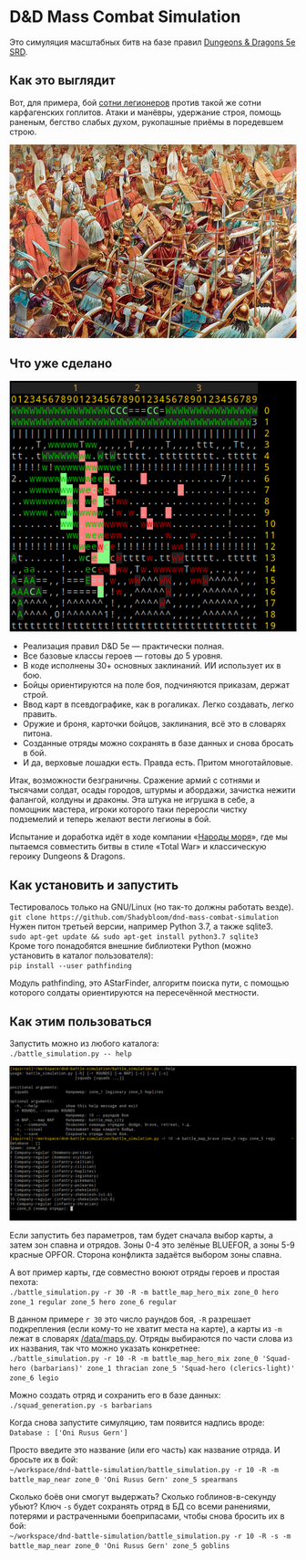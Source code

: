 # D&D Mass Combat Simulation

Это симуляция масштабных битв на базе правил [Dungeons & Dragons 5e SRD](https://www.dandwiki.com/wiki/5e_SRD:System_Reference_Document).

## Как это выглядит

Вот, для примера, бой [сотни легионеров](/video/legionary-vs-hoplites.mp4) против такой же сотни карфагенских гоплитов. Атаки и манёвры, удержание строя, помощь раненым, бегство слабых духом, рукопашные приёмы в поредевшем строю.

![Битва при Заме](/images/legio-vs-cartagos-goplites-Zama2.jpg)

## Что уже сделано

![Няши vs злодеи](/images/battle-3.png)  

- Реализация правил D&D 5e — практически полная.
- Все базовые классы героев — готовы до 5 уровня.
- В коде исполнены 30+ основных заклинаний. ИИ использует их в бою.
- Бойцы ориентируются на поле боя, подчиняются приказам, держат строй.
- Ввод карт в псевдографике, как в рогаликах. Легко создавать, легко править.
- Оружие и броня, карточки бойцов, заклинания, всё это в словарях питона.
- Созданные отряды можно сохранять в базе данных и снова бросать в бой.
- И да, верховые лошадки есть. Правда есть. Притом многотайловые.

Итак, возможности безграничны. Сражение армий с сотнями и тысячами солдат, осады городов, штурмы и абордажи, зачистка нежити фалангой, колдуны и драконы. Эта штука не игрушка в себе, а помощник мастера, игроки которого таки переросли чистку подземелий и теперь желают вести легионы в бой.

Испытание и доработка идёт в ходе компании «[Народы моря](https://github.com/Shadybloom/sea-tribes)», где мы пытаемся совместить битвы в стиле «Total War» и классическую героику Dungeons & Dragons.

## Как установить и запустить

Тестировалось только на GNU/Linux (но так-то должны работать везде).  
`git clone https://github.com/Shadybloom/dnd-mass-combat-simulation`  
Нужен питон третьей версии, например Python 3.7, а также sqlite3.  
`sudo apt-get update && sudo apt-get install python3.7 sqlite3`  
Кроме того понадобятся внешние библиотеки Python (можно установить в каталог пользователя):  
`pip install --user pathfinding`  

Модуль pathfinding, это AStarFinder, алгоритм поиска пути, с помощью которого солдаты ориентируются на пересечённой местности.

## Как этим пользоваться

Запустить можно из любого каталога:  
`./battle_simulation.py -- help`

![Пример запуска](/images/simulation.png)

Если запустить без параметров, там будет сначала выбор карты, а затем зон спавна и отрядов. Зоны 0-4 это зелёные BLUEFOR, а зоны 5-9 красные OPFOR. Сторона конфликта задаётся выбором зоны спавна.  

А вот пример карты, где совместно воюют отряды героев и простая пехота:  
`./battle_simulation.py -r 30 -R -m battle_map_hero_mix zone_0 hero zone_1 regular zone_5 hero zone_6 regular`

В данном примере `r 30` это число раундов боя, `-R` разрешает подкрепления (если кому-то не хватит места на карте), а карты из `-m` лежат в словарях [/data/maps.py](/data/maps.py). Отряды выбираются по части слова из их названия, так что можно указать конкретнее:  
`./battle_simulation.py -r 10 -R -m battle_map_hero_mix zone_0 'Squad-hero (barbarians)' zone_1 thracian zone_5 'Squad-hero (clerics-light)' zone_6 legio`

Можно создать отряд и сохранить его в базе данных:  
`./squad_generation.py -s barbarians`

Когда снова запустите симуляцию, там появится надпись вроде:  
`Database : ['Oni Rusus Gern']`

Просто введите это название (или его часть) как название отряда. И бросьте их в бой:  
`~/workspace/dnd-battle-simulation/battle_simulation.py -r 10 -R -m battle_map_near zone_0 'Oni Rusus Gern' zone_5 spearmans`

Сколько боёв они смогут выдержать? Сколько гоблинов-в-секунду убьют? Ключ `-s` будет сохранять отряд в БД со всеми ранениями, потерями и растраченными боеприпасами, чтобы снова бросить их в бой:  
`~/workspace/dnd-battle-simulation/battle_simulation.py -r 10 -R -s -m battle_map_near zone_0 'Oni Rusus Gern' zone_5 goblins`
